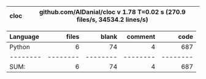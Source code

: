 cloc|github.com/AlDanial/cloc v 1.78  T=0.02 s (270.9 files/s, 34534.2 lines/s)
--- | ---

Language|files|blank|comment|code
:-------|-------:|-------:|-------:|-------:
Python|6|74|4|687
--------|--------|--------|--------|--------
SUM:|6|74|4|687
